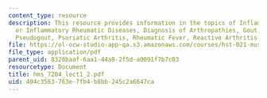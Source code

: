 ```yaml
---
content_type: resource
description: This resource provides information in the topics of Inflammatory Arthropathies,
  or Inflammatory Rheumatic Diseases, Diagnosis of Arthropathies, Gout, Cox2 Inhibitors,
  Pseudogout, Psoriatic Arthritis, Rheumatic Fever, Reactive Arthritis and Conclusions.
file: https://ol-ocw-studio-app-qa.s3.amazonaws.com/courses/hst-021-musculoskeletal-pathophysiology-january-iap-2006/404c3563763e7fb4b8bb245c2a6647ca_hms_7204_lect1_2.pdf
file_type: application/pdf
parent_uid: 8328baaf-6aa1-44a9-2f5d-a0091f7b7c03
resourcetype: Document
title: hms_7204_lect1_2.pdf
uid: 404c3563-763e-7fb4-b8bb-245c2a6647ca
---
```

